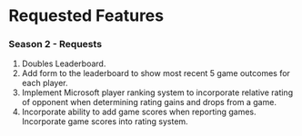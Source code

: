 # Requested Features

### Season 2 - Requests
1. Doubles Leaderboard.
2. Add form to the leaderboard to show most recent 5 game outcomes for each player.
3. Implement Microsoft player ranking system to incorporate relative rating of opponent when determining rating gains and drops from a game.
4. Incorporate ability to add game scores when reporting games. Incorporate game scores into rating system.
